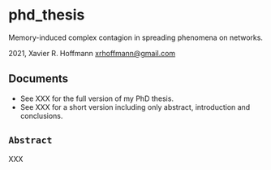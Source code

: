 # phd_thesis

Memory-induced complex contagion in spreading phenomena on networks.

2021, Xavier R. Hoffmann <xrhoffmann@gmail.com>


## Documents

- See XXX for the full version of my PhD thesis.
- See XXX for a short version including only abstract, introduction and conclusions.


## `Abstract`

XXX

